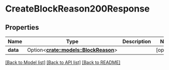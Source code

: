 # CreateBlockReason200Response

## Properties

Name | Type | Description | Notes
------------ | ------------- | ------------- | -------------
**data** | Option<[**crate::models::BlockReason**](BlockReason.md)> |  | [optional]

[[Back to Model list]](../README.md#documentation-for-models) [[Back to API list]](../README.md#documentation-for-api-endpoints) [[Back to README]](../README.md)


